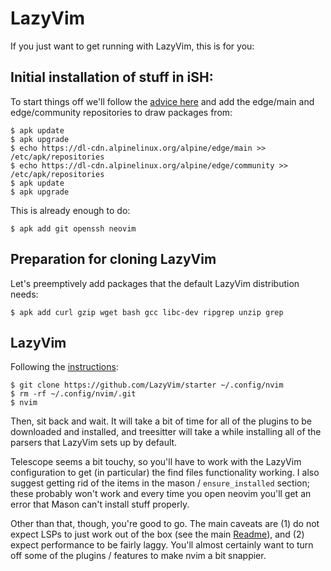 # LazyVim

If you just want to get running with LazyVim, this is for you:

## Initial installation of stuff in iSH:

To start things off we'll follow the [advice here](https://www.reddit.com/r/neovim/comments/193yq8g/comment/l5hywg8/?utm_source=share&utm_medium=web3x&utm_name=web3xcss&utm_term=1&utm_content=share_button) and  add the edge/main and edge/community repositories to draw packages from:

    $ apk update
    $ apk upgrade
    $ echo https://dl-cdn.alpinelinux.org/alpine/edge/main >> /etc/apk/repositories
    $ echo https://dl-cdn.alpinelinux.org/alpine/edge/community >> /etc/apk/repositories
    $ apk update
    $ apk upgrade

This is already enough to do:

    $ apk add git openssh neovim

## Preparation for cloning LazyVim

Let's preemptively add packages that the default LazyVim distribution needs:

    $ apk add curl gzip wget bash gcc libc-dev ripgrep unzip grep

## LazyVim

Following the [instructions]():

    $ git clone https://github.com/LazyVim/starter ~/.config/nvim
    $ rm -rf ~/.config/nvim/.git
    $ nvim

Then, sit back and wait. It will take a bit of time for all of the plugins to be downloaded and installed, and treesitter will take a while installing all of the parsers that LazyVim sets up by default.

Telescope seems a bit touchy, so you'll have to work with the LazyVim configuration to get (in particular) the find files functionality working. I also suggest getting rid of the items in the mason / `ensure_installed` section; these probably won't work and every time you open neovim you'll get an error that Mason can't install stuff properly.

Other than that, though, you're good to go. The main caveats are (1) do not expect LSPs to just work out of the box (see the main [Readme](/README.md)), and (2) expect performance to be fairly laggy. You'll almost certainly want to turn off some of the plugins / features to make nvim a bit snappier.
